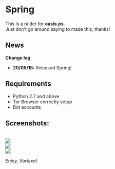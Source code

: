# Spring
<p>
This is a raider for <b>oasis.ps</b>.<br>
Just don't go around saying to made this, thanks!
</p>

<h2>News</h2>
<b>Change log</b>
<ul>
<li><b>20/05/15:</b> Released Spring!</li>
</ul>

<h2>Requirements</h2>
<ul><li>Python 2.7 and above</li>
<li>Tor Browser correctly setup</li>
<li>Bot accounts</li></ul>

<h2>Screenshots:</h2>
<br>
<img src="http://i.imgur.com/6nt4My8.png"><br>
<img src="http://i.imgur.com/7HzW9Qz.png"><br>
<img src="http://i.imgur.com/am0xWcj.png"><br>

<i>Enjoy, Vortexal.</i>
